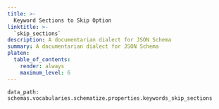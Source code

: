 ```yaml
---
title: >-
  Keyword Sections to Skip Option
linktitle: >-
  `skip_sections`
description: A documentarian dialect for JSON Schema
summary: A documentarian dialect for JSON Schema
platen:
  table_of_contents:
    render: always
    maximum_level: 6
---
```


```schematize
data_path: schemas.vocabularies.schematize.properties.keywords_skip_sections
```
